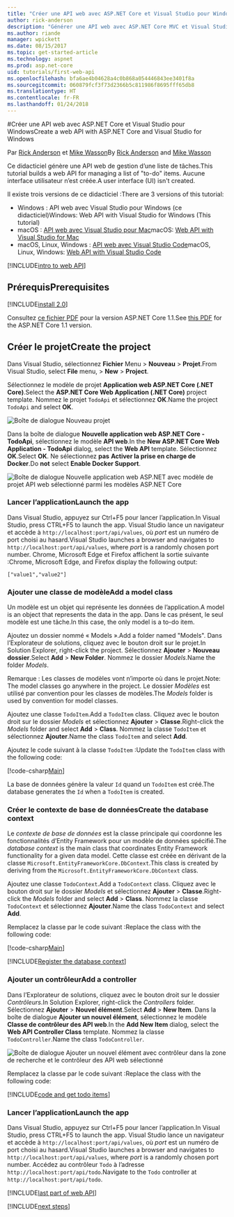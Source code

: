 ```yaml
---
title: "Créer une API web avec ASP.NET Core et Visual Studio pour Windows"
author: rick-anderson
description: "Générer une API web avec ASP.NET Core MVC et Visual Studio pour Windows"
ms.author: riande
manager: wpickett
ms.date: 08/15/2017
ms.topic: get-started-article
ms.technology: aspnet
ms.prod: asp.net-core
uid: tutorials/first-web-api
ms.openlocfilehash: bfa6ae4b04628a4c0b868a054446843ee3401f8a
ms.sourcegitcommit: 060879fcf3f73d2366b5c811986f8695fff65db8
ms.translationtype: HT
ms.contentlocale: fr-FR
ms.lasthandoff: 01/24/2018
---
```

#<a name="create-a-web-api-with-aspnet-core-and-visual-studio-for-windows"></a><span data-ttu-id="ab7ca-103">Créer une API web avec ASP.NET Core et Visual Studio pour Windows</span><span class="sxs-lookup"><span data-stu-id="ab7ca-103">Create a web API with ASP.NET Core and Visual Studio for Windows</span></span>

<span data-ttu-id="ab7ca-104">Par [Rick Anderson](https://twitter.com/RickAndMSFT) et [Mike Wasson](https://github.com/mikewasson)</span><span class="sxs-lookup"><span data-stu-id="ab7ca-104">By [Rick Anderson](https://twitter.com/RickAndMSFT) and [Mike Wasson](https://github.com/mikewasson)</span></span>

<span data-ttu-id="ab7ca-105">Ce didacticiel génère une API web de gestion d’une liste de tâches.</span><span class="sxs-lookup"><span data-stu-id="ab7ca-105">This tutorial builds a web API for managing a list of "to-do" items.</span></span> <span data-ttu-id="ab7ca-106">Aucune interface utilisateur n’est créée.</span><span class="sxs-lookup"><span data-stu-id="ab7ca-106">A user interface (UI) isn't created.</span></span>

<span data-ttu-id="ab7ca-107">Il existe trois versions de ce didacticiel :</span><span class="sxs-lookup"><span data-stu-id="ab7ca-107">There are 3 versions of this tutorial:</span></span>

* <span data-ttu-id="ab7ca-108">Windows : API web avec Visual Studio pour Windows (ce didacticiel)</span><span class="sxs-lookup"><span data-stu-id="ab7ca-108">Windows: Web API with Visual Studio for Windows (This tutorial)</span></span>
* <span data-ttu-id="ab7ca-109">macOS : [API web avec Visual Studio pour Mac](xref:tutorials/first-web-api-mac)</span><span class="sxs-lookup"><span data-stu-id="ab7ca-109">macOS: [Web API with Visual Studio for Mac](xref:tutorials/first-web-api-mac)</span></span>
* <span data-ttu-id="ab7ca-110">macOS, Linux, Windows : [API web avec Visual Studio Code](xref:tutorials/web-api-vsc)</span><span class="sxs-lookup"><span data-stu-id="ab7ca-110">macOS, Linux, Windows: [Web API with Visual Studio Code](xref:tutorials/web-api-vsc)</span></span>

<!-- WARNING: The code AND images in this doc are used by uid: tutorials/web-api-vsc, tutorials/first-web-api-mac and tutorials/first-web-api. If you change any code/images in this tutorial, update uid: tutorials/web-api-vsc -->

[!INCLUDE[intro to web API](../includes/webApi/intro.md)]

## <a name="prerequisites"></a><span data-ttu-id="ab7ca-111">Prérequis</span><span class="sxs-lookup"><span data-stu-id="ab7ca-111">Prerequisites</span></span>

[!INCLUDE[install 2.0](../includes/install2.0.md)]

<span data-ttu-id="ab7ca-112">Consultez [ce fichier PDF](https://github.com/aspnet/Docs/blob/master/aspnetcore/tutorials/first-web-api/_static/_webAPI.pdf) pour la version ASP.NET Core 1.1.</span><span class="sxs-lookup"><span data-stu-id="ab7ca-112">See [this PDF](https://github.com/aspnet/Docs/blob/master/aspnetcore/tutorials/first-web-api/_static/_webAPI.pdf) for the ASP.NET Core 1.1 version.</span></span>

## <a name="create-the-project"></a><span data-ttu-id="ab7ca-113">Créer le projet</span><span class="sxs-lookup"><span data-stu-id="ab7ca-113">Create the project</span></span>

<span data-ttu-id="ab7ca-114">Dans Visual Studio, sélectionnez **Fichier** Menu > **Nouveau** > **Projet**.</span><span class="sxs-lookup"><span data-stu-id="ab7ca-114">From Visual Studio, select **File** menu, > **New** > **Project**.</span></span>

<span data-ttu-id="ab7ca-115">Sélectionnez le modèle de projet **Application web ASP.NET Core (.NET Core)**.</span><span class="sxs-lookup"><span data-stu-id="ab7ca-115">Select the **ASP.NET Core Web Application (.NET Core)** project template.</span></span> <span data-ttu-id="ab7ca-116">Nommez le projet `TodoApi` et sélectionnez **OK**.</span><span class="sxs-lookup"><span data-stu-id="ab7ca-116">Name the project `TodoApi` and select **OK**.</span></span>

![Boîte de dialogue Nouveau projet](first-web-api/_static/new-project.png)

<span data-ttu-id="ab7ca-118">Dans la boîte de dialogue **Nouvelle application web ASP.NET Core - TodoApi**, sélectionnez le modèle **API web**.</span><span class="sxs-lookup"><span data-stu-id="ab7ca-118">In the **New ASP.NET Core Web Application - TodoApi** dialog, select the **Web API** template.</span></span> <span data-ttu-id="ab7ca-119">Sélectionnez **OK**.</span><span class="sxs-lookup"><span data-stu-id="ab7ca-119">Select **OK**.</span></span> <span data-ttu-id="ab7ca-120">Ne sélectionnez **pas** **Activer la prise en charge de Docker**.</span><span class="sxs-lookup"><span data-stu-id="ab7ca-120">Do **not** select **Enable Docker Support**.</span></span>

![Boîte de dialogue Nouvelle application web ASP.NET avec modèle de projet API web sélectionné parmi les modèles ASP.NET Core](first-web-api/_static/web-api-project.png)

### <a name="launch-the-app"></a><span data-ttu-id="ab7ca-122">Lancer l’application</span><span class="sxs-lookup"><span data-stu-id="ab7ca-122">Launch the app</span></span>

<span data-ttu-id="ab7ca-123">Dans Visual Studio, appuyez sur Ctrl+F5 pour lancer l’application.</span><span class="sxs-lookup"><span data-stu-id="ab7ca-123">In Visual Studio, press CTRL+F5 to launch the app.</span></span> <span data-ttu-id="ab7ca-124">Visual Studio lance un navigateur et accède à `http://localhost:port/api/values`, où *port* est un numéro de port choisi au hasard.</span><span class="sxs-lookup"><span data-stu-id="ab7ca-124">Visual Studio launches a browser and navigates to `http://localhost:port/api/values`, where *port* is a randomly chosen port number.</span></span> <span data-ttu-id="ab7ca-125">Chrome, Microsoft Edge et Firefox affichent la sortie suivante :</span><span class="sxs-lookup"><span data-stu-id="ab7ca-125">Chrome, Microsoft Edge, and Firefox display the following output:</span></span>

```
["value1","value2"]
```

### <a name="add-a-model-class"></a><span data-ttu-id="ab7ca-126">Ajouter une classe de modèle</span><span class="sxs-lookup"><span data-stu-id="ab7ca-126">Add a model class</span></span>

<span data-ttu-id="ab7ca-127">Un modèle est un objet qui représente les données de l’application.</span><span class="sxs-lookup"><span data-stu-id="ab7ca-127">A model is an object that represents the data in the app.</span></span> <span data-ttu-id="ab7ca-128">Dans le cas présent, le seul modèle est une tâche.</span><span class="sxs-lookup"><span data-stu-id="ab7ca-128">In this case, the only model is a to-do item.</span></span>

<span data-ttu-id="ab7ca-129">Ajoutez un dossier nommé « Models ».</span><span class="sxs-lookup"><span data-stu-id="ab7ca-129">Add a folder named "Models".</span></span> <span data-ttu-id="ab7ca-130">Dans l’Explorateur de solutions, cliquez avec le bouton droit sur le projet.</span><span class="sxs-lookup"><span data-stu-id="ab7ca-130">In Solution Explorer, right-click the project.</span></span> <span data-ttu-id="ab7ca-131">Sélectionnez **Ajouter** > **Nouveau dossier**.</span><span class="sxs-lookup"><span data-stu-id="ab7ca-131">Select **Add** > **New Folder**.</span></span> <span data-ttu-id="ab7ca-132">Nommez le dossier *Models*.</span><span class="sxs-lookup"><span data-stu-id="ab7ca-132">Name the folder *Models*.</span></span>

<span data-ttu-id="ab7ca-133">Remarque : Les classes de modèles vont n’importe où dans le projet.</span><span class="sxs-lookup"><span data-stu-id="ab7ca-133">Note: The model classes go anywhere in the project.</span></span> <span data-ttu-id="ab7ca-134">Le dossier *Modèles* est utilisé par convention pour les classes de modèles.</span><span class="sxs-lookup"><span data-stu-id="ab7ca-134">The *Models* folder is used by convention for model classes.</span></span>

<span data-ttu-id="ab7ca-135">Ajoutez une classe `TodoItem`.</span><span class="sxs-lookup"><span data-stu-id="ab7ca-135">Add a `TodoItem` class.</span></span> <span data-ttu-id="ab7ca-136">Cliquez avec le bouton droit sur le dossier *Models* et sélectionnez **Ajouter** > **Classe**.</span><span class="sxs-lookup"><span data-stu-id="ab7ca-136">Right-click the *Models* folder and select **Add** > **Class**.</span></span> <span data-ttu-id="ab7ca-137">Nommez la classe `TodoItem` et sélectionnez **Ajouter**.</span><span class="sxs-lookup"><span data-stu-id="ab7ca-137">Name the class `TodoItem` and select **Add**.</span></span>

<span data-ttu-id="ab7ca-138">Ajoutez le code suivant à la classe `TodoItem` :</span><span class="sxs-lookup"><span data-stu-id="ab7ca-138">Update the `TodoItem` class with the following code:</span></span>

[!code-csharp[Main](first-web-api/sample/TodoApi/Models/TodoItem.cs)]

<span data-ttu-id="ab7ca-139">La base de données génère la valeur `Id` quand un `TodoItem` est créé.</span><span class="sxs-lookup"><span data-stu-id="ab7ca-139">The database generates the `Id` when a `TodoItem` is created.</span></span>

### <a name="create-the-database-context"></a><span data-ttu-id="ab7ca-140">Créer le contexte de base de données</span><span class="sxs-lookup"><span data-stu-id="ab7ca-140">Create the database context</span></span>

<span data-ttu-id="ab7ca-141">Le *contexte de base de données* est la classe principale qui coordonne les fonctionnalités d’Entity Framework pour un modèle de données spécifié.</span><span class="sxs-lookup"><span data-stu-id="ab7ca-141">The *database context* is the main class that coordinates Entity Framework functionality for a given data model.</span></span> <span data-ttu-id="ab7ca-142">Cette classe est créée en dérivant de la classe `Microsoft.EntityFrameworkCore.DbContext`.</span><span class="sxs-lookup"><span data-stu-id="ab7ca-142">This class is created by deriving from the `Microsoft.EntityFrameworkCore.DbContext` class.</span></span>

<span data-ttu-id="ab7ca-143">Ajoutez une classe `TodoContext`.</span><span class="sxs-lookup"><span data-stu-id="ab7ca-143">Add a `TodoContext` class.</span></span> <span data-ttu-id="ab7ca-144">Cliquez avec le bouton droit sur le dossier *Models* et sélectionnez **Ajouter** > **Classe**.</span><span class="sxs-lookup"><span data-stu-id="ab7ca-144">Right-click the *Models* folder and select **Add** > **Class**.</span></span> <span data-ttu-id="ab7ca-145">Nommez la classe `TodoContext` et sélectionnez **Ajouter**.</span><span class="sxs-lookup"><span data-stu-id="ab7ca-145">Name the class `TodoContext` and select **Add**.</span></span>

<span data-ttu-id="ab7ca-146">Remplacez la classe par le code suivant :</span><span class="sxs-lookup"><span data-stu-id="ab7ca-146">Replace the class with the following code:</span></span>

[!code-csharp[Main](first-web-api/sample/TodoApi/Models/TodoContext.cs)]

[!INCLUDE[Register the database context](../includes/webApi/register_dbContext.md)]

### <a name="add-a-controller"></a><span data-ttu-id="ab7ca-147">Ajouter un contrôleur</span><span class="sxs-lookup"><span data-stu-id="ab7ca-147">Add a controller</span></span>

<span data-ttu-id="ab7ca-148">Dans l’Explorateur de solutions, cliquez avec le bouton droit sur le dossier *Contrôleurs*.</span><span class="sxs-lookup"><span data-stu-id="ab7ca-148">In Solution Explorer, right-click the *Controllers* folder.</span></span> <span data-ttu-id="ab7ca-149">Sélectionnez **Ajouter** > **Nouvel élément**.</span><span class="sxs-lookup"><span data-stu-id="ab7ca-149">Select **Add** > **New Item**.</span></span> <span data-ttu-id="ab7ca-150">Dans la boîte de dialogue **Ajouter un nouvel élément**, sélectionnez le modèle **Classe de contrôleur des API web**.</span><span class="sxs-lookup"><span data-stu-id="ab7ca-150">In the **Add New Item** dialog, select the **Web API Controller Class** template.</span></span> <span data-ttu-id="ab7ca-151">Nommez la classe `TodoController`.</span><span class="sxs-lookup"><span data-stu-id="ab7ca-151">Name the class `TodoController`.</span></span>

![Boîte de dialogue Ajouter un nouvel élément avec contrôleur dans la zone de recherche et le contrôleur des API web sélectionné](first-web-api/_static/new_controller.png)

<span data-ttu-id="ab7ca-153">Remplacez la classe par le code suivant :</span><span class="sxs-lookup"><span data-stu-id="ab7ca-153">Replace the class with the following code:</span></span>

[!INCLUDE[code and get todo items](../includes/webApi/getTodoItems.md)]

### <a name="launch-the-app"></a><span data-ttu-id="ab7ca-154">Lancer l’application</span><span class="sxs-lookup"><span data-stu-id="ab7ca-154">Launch the app</span></span>

<span data-ttu-id="ab7ca-155">Dans Visual Studio, appuyez sur Ctrl+F5 pour lancer l’application.</span><span class="sxs-lookup"><span data-stu-id="ab7ca-155">In Visual Studio, press CTRL+F5 to launch the app.</span></span> <span data-ttu-id="ab7ca-156">Visual Studio lance un navigateur et accède à `http://localhost:port/api/values`, où *port* est un numéro de port choisi au hasard.</span><span class="sxs-lookup"><span data-stu-id="ab7ca-156">Visual Studio launches a browser and navigates to `http://localhost:port/api/values`, where *port* is a randomly chosen port number.</span></span> <span data-ttu-id="ab7ca-157">Accédez au contrôleur `Todo` à l’adresse `http://localhost:port/api/todo`.</span><span class="sxs-lookup"><span data-stu-id="ab7ca-157">Navigate to the `Todo` controller at `http://localhost:port/api/todo`.</span></span>

[!INCLUDE[last part of web API](../includes/webApi/end.md)]

[!INCLUDE[next steps](../includes/webApi/next.md)]

